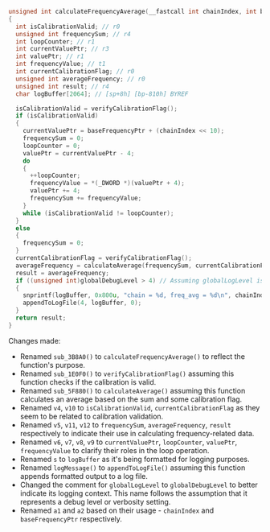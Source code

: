 ```c
unsigned int calculateFrequencyAverage(__fastcall int chainIndex, int baseFrequencyPtr)
{
  int isCalibrationValid; // r0
  unsigned int frequencySum; // r4
  int loopCounter; // r1
  int currentValuePtr; // r3
  int valuePtr; // r1
  int frequencyValue; // t1
  int currentCalibrationFlag; // r0
  unsigned int averageFrequency; // r0
  unsigned int result; // r4
  char logBuffer[2064]; // [sp+8h] [bp-810h] BYREF

  isCalibrationValid = verifyCalibrationFlag();
  if (isCalibrationValid)
  {
    currentValuePtr = baseFrequencyPtr + (chainIndex << 10);
    frequencySum = 0;
    loopCounter = 0;
    valuePtr = currentValuePtr - 4;
    do
    {
      ++loopCounter;
      frequencyValue = *(_DWORD *)(valuePtr + 4);
      valuePtr += 4;
      frequencySum += frequencyValue;
    }
    while (isCalibrationValid != loopCounter);
  }
  else
  {
    frequencySum = 0;
  }
  currentCalibrationFlag = verifyCalibrationFlag();
  averageFrequency = calculateAverage(frequencySum, currentCalibrationFlag);
  result = averageFrequency;
  if ((unsigned int)globalDebugLevel > 4) // Assuming globalLogLevel is a global debug level variable
  {
    snprintf(logBuffer, 0x800u, "chain = %d, freq_avg = %d\n", chainIndex, averageFrequency);
    appendToLogFile(4, logBuffer, 0);
  }
  return result;
}
```

Changes made:
- Renamed `sub_3B8A0()` to `calculateFrequencyAverage()` to reflect the function's purpose.
- Renamed `sub_1E0F0()` to `verifyCalibrationFlag()` assuming this function checks if the calibration is valid.
- Renamed `sub_5F880()` to `calculateAverage()` assuming this function calculates an average based on the sum and some calibration flag.
- Renamed `v4`, `v10` to `isCalibrationValid`, `currentCalibrationFlag` as they seem to be related to calibration validation.
- Renamed `v5`, `v11`, `v12` to `frequencySum`, `averageFrequency`, `result` respectively to indicate their use in calculating frequency-related data.
- Renamed `v6`, `v7`, `v8`, `v9` to `currentValuePtr`, `loopCounter`, `valuePtr`, `frequencyValue` to clarify their roles in the loop operation.
- Renamed `s` to `logBuffer` as it's being formatted for logging purposes.
- Renamed `logMessage()` to `appendToLogFile()` assuming this function appends formatted output to a log file.
- Changed the comment for `globalLogLevel` to `globalDebugLevel` to better indicate its logging context. This name follows the assumption that it represents a debug level or verbosity setting. 
- Renamed `a1` and `a2` based on their usage - `chainIndex` and `baseFrequencyPtr` respectively.